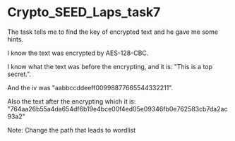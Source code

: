 # Crypto_SEED_Laps_task7
The task tells me to find the key of encrypted text and he gave me some hints.

I know the text was encrypted by AES-128-CBC.

I know what the text was before the encrypting, and it is: "This is a top secret.".

And the iv was "aabbccddeeff00998877665544332211".

Also the text after the encrypting which it is: "764aa26b55a4da654df6b19e4bce00f4ed05e09346fb0e762583cb7da2ac93a2"

Note: Change the path that leads to wordlist 
